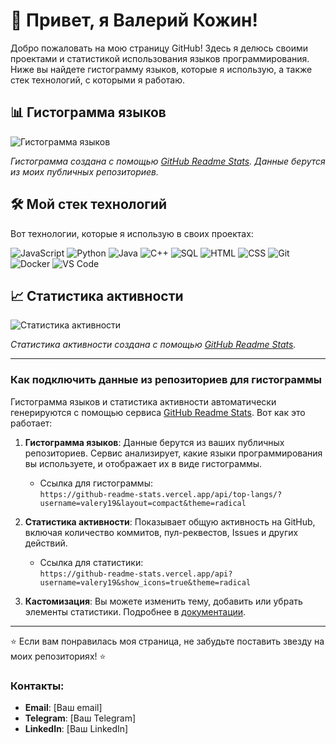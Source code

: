# 🚀 Привет, я Валерий Кожин!

Добро пожаловать на мою страницу GitHub! Здесь я делюсь своими проектами и статистикой использования языков программирования. Ниже вы найдете гистограмму языков, которые я использую, а также стек технологий, с которыми я работаю.

## 📊 Гистограмма языков

![Гистограмма языков](https://github-readme-stats.vercel.app/api/top-langs/?username=valery19&layout=compact&theme=radical)

*Гистограмма создана с помощью [GitHub Readme Stats](https://github.com/anuraghazra/github-readme-stats). Данные берутся из моих публичных репозиториев.*

## 🛠️ Мой стек технологий

Вот технологии, которые я использую в своих проектах:

![JavaScript](https://img.shields.io/badge/JavaScript-F7DF1E?style=for-the-badge&logo=javascript&logoColor=black)
![Python](https://img.shields.io/badge/Python-3776AB?style=for-the-badge&logo=python&logoColor=white)
![Java](https://img.shields.io/badge/Java-ED8B00?style=for-the-badge&logo=openjdk&logoColor=white)
![C++](https://img.shields.io/badge/C%2B%2B-00599C?style=for-the-badge&logo=c%2B%2B&logoColor=white)
![SQL](https://img.shields.io/badge/SQL-4479A1?style=for-the-badge&logo=mysql&logoColor=white)
![HTML](https://img.shields.io/badge/HTML-E34F26?style=for-the-badge&logo=html5&logoColor=white)
![CSS](https://img.shields.io/badge/CSS-1572B6?style=for-the-badge&logo=css3&logoColor=white)
![Git](https://img.shields.io/badge/Git-F05032?style=for-the-badge&logo=git&logoColor=white)
![Docker](https://img.shields.io/badge/Docker-2496ED?style=for-the-badge&logo=docker&logoColor=white)
![VS Code](https://img.shields.io/badge/VS_Code-007ACC?style=for-the-badge&logo=visual-studio-code&logoColor=white)

## 📈 Статистика активности

![Статистика активности](https://github-readme-stats.vercel.app/api?username=valery19&show_icons=true&theme=radical)

*Статистика активности создана с помощью [GitHub Readme Stats](https://github.com/anuraghazra/github-readme-stats).*

---

### Как подключить данные из репозиториев для гистограммы

Гистограмма языков и статистика активности автоматически генерируются с помощью сервиса [GitHub Readme Stats](https://github.com/anuraghazra/github-readme-stats). Вот как это работает:

1. **Гистограмма языков**: Данные берутся из ваших публичных репозиториев. Сервис анализирует, какие языки программирования вы используете, и отображает их в виде гистограммы.
   - Ссылка для гистограммы:  
     `https://github-readme-stats.vercel.app/api/top-langs/?username=valery19&layout=compact&theme=radical`

2. **Статистика активности**: Показывает общую активность на GitHub, включая количество коммитов, пул-реквестов, Issues и других действий.
   - Ссылка для статистики:  
     `https://github-readme-stats.vercel.app/api?username=valery19&show_icons=true&theme=radical`

3. **Кастомизация**: Вы можете изменить тему, добавить или убрать элементы статистики. Подробнее в [документации](https://github.com/anuraghazra/github-readme-stats).

---

⭐ Если вам понравилась моя страница, не забудьте поставить звезду на моих репозиториях! ⭐

### Контакты:
- **Email**: [Ваш email]
- **Telegram**: [Ваш Telegram]
- **LinkedIn**: [Ваш LinkedIn]
